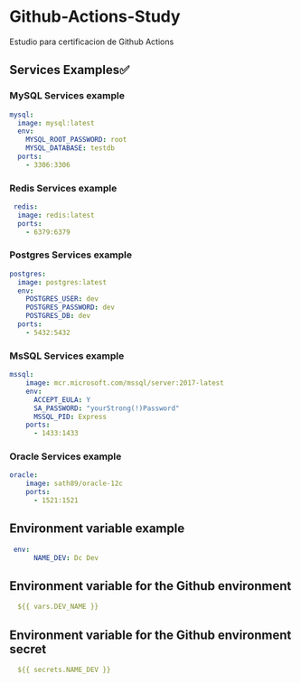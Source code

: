 # Github-Actions-Study
Estudio para certificacion de Github Actions

## Services Examples✅

### MySQL Services example

```yml
mysql:
  image: mysql:latest
  env:
    MYSQL_ROOT_PASSWORD: root
    MYSQL_DATABASE: testdb
  ports:
    - 3306:3306
```

### Redis Services example

```yml
 redis:
  image: redis:latest
  ports:
    - 6379:6379
```

### Postgres Services example

```yml
postgres:
  image: postgres:latest
  env:
    POSTGRES_USER: dev
    POSTGRES_PASSWORD: dev
    POSTGRES_DB: dev
  ports:
    - 5432:5432
```

### MsSQL Services example

```yml
mssql:
    image: mcr.microsoft.com/mssql/server:2017-latest
    env:
      ACCEPT_EULA: Y
      SA_PASSWORD: "yourStrong(!)Password"
      MSSQL_PID: Express
    ports:
      - 1433:1433
```

### Oracle Services example

```yml
oracle:
    image: sath89/oracle-12c
    ports:
      - 1521:1521
```

## Environment variable example

```yaml
 env:
      NAME_DEV: Dc Dev
```

## Environment variable for the Github environment

```yml
  ${{ vars.DEV_NAME }}
```

## Environment variable for the Github environment secret

```yml
  ${{ secrets.NAME_DEV }}
```
